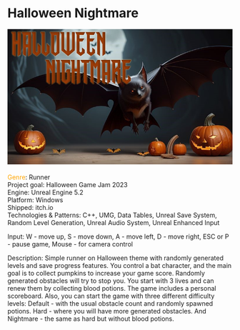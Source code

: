 # Halloween Nightmare
![alt text](https://github.com/Cocaine4ik/Halloween-Nightmare/blob/main/Content/Splash/Splash.png)
<br><br>
<span style="color:orange">Genre</span>: Runner <br>
Project goal: Halloween Game Jam 2023 <br>
Engine: Unreal Engine 5.2 <br>
Platform: Windows <br>
Shipped: itch.io <br>
Technologies & Patterns: C++, UMG, Data Tables, Unreal Save System, Random Level Generation, Unreal Audio System, Unreal Enhanced Input <br>

Input: W - move up, S - move down, A - move left, D - move right, ESC or P - pause game, Mouse - for camera control <br>

Description: Simple runner on Halloween theme with randomly generated levels and save progress features. You control a bat character, and the main goal is to collect pumpkins to increase your game score.
Randomly generated obstacles will try to stop you. You start with 3 lives and can renew them by collecting blood potions. The game includes a personal scoreboard.
Also, you can start the game with three different difficulty levels: Default - with the usual obstacle count and randomly spawned potions.
Hard - where you will have more generated obstacles. And Nightmare - the same as hard but without blood potions.<br>
